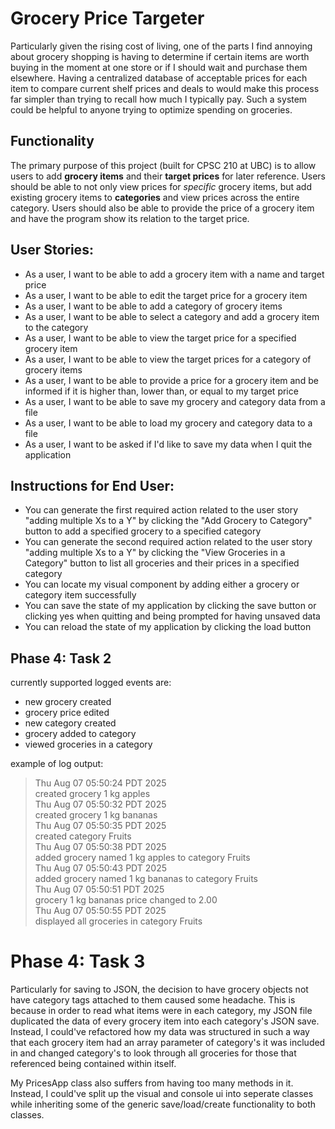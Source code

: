 # Grocery Price Targeter
Particularly given the rising cost of living, one of the parts I find annoying about grocery shopping is having to determine if certain items are worth buying in the moment at one store or if I should wait and purchase them elsewhere. Having a centralized database of acceptable prices for each item to compare current shelf prices and deals to would make this process far simpler than trying to recall how much I typically pay. Such a system could be helpful to anyone trying to optimize spending on groceries.

## Functionality
The primary purpose of this project (built for CPSC 210 at UBC) is to allow users to add **grocery items** and their **target prices** for later reference. Users should be able to not only view prices for *specific* grocery items, but add existing grocery items to **categories** and view prices across the entire category. Users should also be able to provide the price of a grocery item and have the program show its relation to the target price.

## User Stories:
- As a user, I want to be able to add a grocery item with a name and target price
- As a user, I want to be able to edit the target price for a grocery item
- As a user, I want to be able to add a category of grocery items
- As a user, I want to be able to select a category and add a grocery item to the category
- As a user, I want to be able to view the target price for a specified grocery item
- As a user, I want to be able to view the target prices for a category of grocery items
- As a user, I want to be able to provide a price for a grocery item and be informed if it is higher than, lower than, or equal to my target price
- As a user, I want to be able to save my grocery and category data from a file
- As a user, I want to be able to load my grocery and category data to a file
- As a user, I want to be asked if I'd like to save my data when I quit the application

## Instructions for End User:

- You can generate the first required action related to the user story "adding multiple Xs to a Y" by clicking the "Add Grocery to Category" button to add a specified grocery to a specified category
- You can generate the second required action related to the user story "adding multiple Xs to a Y" by clicking the "View Groceries in a Category" button to list all groceries and their prices in a specified category
- You can locate my visual component by adding either a grocery or category item successfully
- You can save the state of my application by clicking the save button or clicking yes when quitting and being prompted for having unsaved data
- You can reload the state of my application by clicking the load button

## Phase 4: Task 2
currently supported logged events are:
- new grocery created
- grocery price edited
- new category created
- grocery added to category
- viewed groceries in a category

example of log output:

> Thu Aug 07 05:50:24 PDT 2025  
created grocery 1 kg apples  
Thu Aug 07 05:50:32 PDT 2025  
created grocery 1 kg bananas  
Thu Aug 07 05:50:35 PDT 2025  
created category Fruits  
Thu Aug 07 05:50:38 PDT 2025  
added grocery named 1 kg apples to category Fruits  
Thu Aug 07 05:50:43 PDT 2025  
added grocery named 1 kg bananas to category Fruits  
Thu Aug 07 05:50:51 PDT 2025  
grocery 1 kg bananas price changed to 2.00  
Thu Aug 07 05:50:55 PDT 2025  
displayed all groceries in category Fruits  

# Phase 4: Task 3
Particularly for saving to JSON, the decision to have grocery objects not have category tags attached to them caused some headache. This is because in order to read what items were in each category, my JSON file duplicated the data of every grocery item into each category's JSON save. Instead, I could've refactored how my data was structured in such a way that each grocery item had an array parameter of category's it was included in and changed category's to look through all groceries for those that referenced being contained within itself.

My PricesApp class also suffers from having too many methods in it. Instead, I could've split up the visual and console ui into seperate classes while inheriting some of the generic save/load/create functionality to both classes.